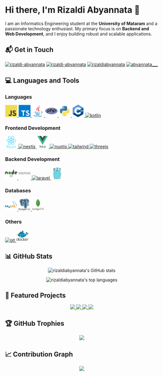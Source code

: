 # Hi there, I'm Rizaldi Abyannata 👋

I am an Informatics Engineering student at the **University of Mataram** and a passionate technology enthusiast. My primary focus is on **Backend and Web Development**, and I enjoy building robust and scalable applications.

## 📬 Get in Touch

<p align="left">
<a href="https://www.linkedin.com/in/rizaldi-abyannata-1093571b5/" target="blank"><img align="center" src="https://img.shields.io/badge/LinkedIn-0077B5?style=for-the-badge&logo=linkedin&logoColor=white" alt="rizaldi-abyannata"/></a>
<a href="mailto:mail@rizaldiabyannata.dev" target="blank"><img align="center" src="https://img.shields.io/badge/Email-D14836?style=for-the-badge&logo=gmail&logoColor=white" alt="rizaldi-abyannata"/></a>
<a href="https://www.rizaldiabyannata.dev" target="blank"><img align="center" src="https://img.shields.io/badge/Website-dev-black?style=for-the-badge&logo=firefox-browser&logoColor=white" alt="rizaldiabyannata"/></a>
<a href="https://instagram.com/abyannata___" target="blank"><img align="center" src="https://img.shields.io/badge/Instagram-E4405F?style=for-the-badge&logo=instagram&logoColor=white" alt="abyannata___"/></a>
</p>

## 💻 Languages and Tools

### Languages

<p align="left">
  <a href="https://developer.mozilla.org/en-US/docs/Web/JavaScript" target="_blank" rel="noreferrer"> <img src="https://raw.githubusercontent.com/devicons/devicon/master/icons/javascript/javascript-original.svg" alt="javascript" width="40" height="40"/> </a>
  <a href="https://www.typescriptlang.org/" target="_blank" rel="noreferrer"> <img src="https://raw.githubusercontent.com/devicons/devicon/master/icons/typescript/typescript-original.svg" alt="typescript" width="40" height="40"/> </a>
  <a href="https://www.java.com" target="_blank" rel="noreferrer"> <img src="https://raw.githubusercontent.com/devicons/devicon/master/icons/java/java-original.svg" alt="java" width="40" height="40"/> </a>
  <a href="https://www.php.net" target="_blank" rel="noreferrer"> <img src="https://raw.githubusercontent.com/devicons/devicon/master/icons/php/php-original.svg" alt="php" width="40" height="40"/> </a>
  <a href="https://www.python.org" target="_blank" rel="noreferrer"> <img src="https://raw.githubusercontent.com/devicons/devicon/master/icons/python/python-original.svg" alt="python" width="40" height="40"/> </a>
  <a href="https://www.cplusplus.com/" target="_blank" rel="noreferrer"> <img src="https://raw.githubusercontent.com/devicons/devicon/master/icons/cplusplus/cplusplus-original.svg" alt="cplusplus" width="40" height="40"/> </a>
  <a href="https://kotlinlang.org" target="_blank" rel="noreferrer"> <img src="https://www.vectorlogo.zone/logos/kotlinlang/kotlinlang-icon.svg" alt="kotlin" width="40" height="40"/> </a>
</p>

### Frontend Development

<p align="left">
    <a href="https://reactjs.org/" target="_blank" rel="noreferrer"> <img src="https://raw.githubusercontent.com/devicons/devicon/master/icons/react/react-original-wordmark.svg" alt="react" width="40" height="40"/> </a>
    <a href="https://nextjs.org/" target="_blank" rel="noreferrer"> <img src="https://cdn.worldvectorlogo.com/logos/nextjs-2.svg" alt="nextjs" width="40" height="40"/> </a>
    <a href="https://vuejs.org/" target="_blank" rel="noreferrer"> <img src="https://raw.githubusercontent.com/devicons/devicon/master/icons/vuejs/vuejs-original-wordmark.svg" alt="vuejs" width="40" height="40"/> </a>
    <a href="https://nuxtjs.org/" target="_blank" rel="noreferrer"> <img src="https://www.vectorlogo.zone/logos/nuxtjs/nuxtjs-icon.svg" alt="nuxtjs" width="40" height="40"/> </a>
    <a href="https://tailwindcss.com/" target="_blank" rel="noreferrer"> <img src="https://www.vectorlogo.zone/logos/tailwindcss/tailwindcss-icon.svg" alt="tailwind" width="40" height="40"/> </a>
    <a href="https://threejs.org/" target="_blank" rel="noreferrer"> <img src="https://cdn.jsdelivr.net/gh/devicons/devicon@latest/icons/threejs/threejs-original.svg" alt="threejs" width="40" height="40"/> </a>
</p>

### Backend Development

<p align="left">
    <a href="https://nodejs.org" target="_blank" rel="noreferrer"> <img src="https://raw.githubusercontent.com/devicons/devicon/master/icons/nodejs/nodejs-original-wordmark.svg" alt="nodejs" width="40" height="40"/> </a>
    <a href="https://expressjs.com" target="_blank" rel="noreferrer"> <img src="https://raw.githubusercontent.com/devicons/devicon/master/icons/express/express-original-wordmark.svg" alt="express" width="40" height="40"/> </a>
    <a href="https://laravel.com/" target="_blank" rel="noreferrer"> <img src="https://cdn.jsdelivr.net/gh/devicons/devicon@latest/icons/laravel/laravel-original.svg" alt="laravel" width="40" height="40"/> </a>
    <a href="https://golang.org" target="_blank" rel="noreferrer"> <img src="https://raw.githubusercontent.com/devicons/devicon/master/icons/go/go-original.svg" alt="go" width="40" height="40"/> </a>
</p>

### Databases

<p align="left">
    <a href="https://www.mysql.com/" target="_blank" rel="noreferrer"> <img src="https://raw.githubusercontent.com/devicons/devicon/master/icons/mysql/mysql-original-wordmark.svg" alt="mysql" width="40" height="40"/> </a>
    <a href="https://www.postgresql.org" target="_blank" rel="noreferrer"> <img src="https://raw.githubusercontent.com/devicons/devicon/master/icons/postgresql/postgresql-original-wordmark.svg" alt="postgresql" width="40" height="40"/> </a>
    <a href="https://www.mongodb.com/" target="_blank" rel="noreferrer"> <img src="https://raw.githubusercontent.com/devicons/devicon/master/icons/mongodb/mongodb-original-wordmark.svg" alt="mongodb" width="40" height="40"/> </a>
</p>

### Others

<p align="left">
    <a href="https://git-scm.com/" target="_blank" rel="noreferrer"> <img src="https://www.vectorlogo.zone/logos/git-scm/git-scm-icon.svg" alt="git" width="40" height="40"/> </a>
    <a href="https://www.docker.com/" target="_blank" rel="noreferrer"> <img src="https://raw.githubusercontent.com/devicons/devicon/master/icons/docker/docker-original-wordmark.svg" alt="docker" width="40" height="40"/> </a>
</p>

## 📊 GitHub Stats

<p align="center">
  <img src="https://github-readme-stats.vercel.app/api?username=rizaldiabyannata&show_icons=true&theme=holi&include_all_commits=true&count_private=true" alt="rizaldiabyannata's GitHub stats" />
</p>
<p align="center">
  <img src="https://github-readme-stats.vercel.app/api/top-langs/?username=rizaldiabyannata&layout=compact&theme=holi" alt="rizaldiabyannata's top languages" />
</p>

## 🚀 Featured Projects

<p align="center">
  <a href="https://github.com/rizaldiabyannata/TDK-be">
    <img src="https://github-readme-stats.vercel.app/api/pin/?username=rizaldiabyannata&repo=TDK-be&theme=holi" />
  </a>
  <a href="https://github.com/rizaldiabyannata/gallery-web-app">
    <img src="https://github-readme-stats.vercel.app/api/pin/?username=rizaldiabyannata&repo=gallery-web-app&theme=holi" />
  </a>
  <a href="https://github.com/rizaldiabyannata/kioskita-go">
    <img src="https://github-readme-stats.vercel.app/api/pin/?username=rizaldiabyannata&repo=kioskita-go&theme=holi" />
  </a>
  <a href="https://github.com/rizaldiabyannata/fintrack-be">
    <img src="https://github-readme-stats.vercel.app/api/pin/?username=rizaldiabyannata&repo=fintrack-be&theme=holi" />
  </a>
</p>

## 🏆 GitHub Trophies

<p align="center">
  <a href="https://github.com/ryo-ma/github-profile-trophy">
    <img src="https://github-profile-trophy.vercel.app/?username=rizaldiabyannata&theme=holi&column=7" />
  </a>
</p>

## 📈 Contribution Graph

<p align="center">
  <a href="https://github.com/ashutosh00710/github-readme-activity-graph">
    <img src="https://github-readme-activity-graph.vercel.app/graph?username=rizaldiabyannata&bg_color=030314&color=D6E7FF&line=5FABEE&point=5FABEE&area=true&hide_border=true" />
  </a>
</p>
